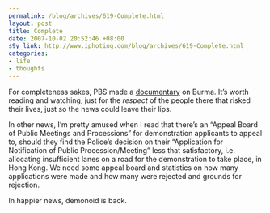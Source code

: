 ```yaml
--- 
permalink: /blog/archives/619-Complete.html
layout: post
title: Complete
date: 2007-10-02 20:52:46 +08:00
s9y_link: http://www.iphoting.com/blog/archives/619-Complete.html
categories: 
- life
- thoughts
---
```

<p class="whiteline"><p>For completeness sakes, PBS made a <a onclick="_gaq.push(['_trackPageview', '/extlink/www.pbs.org/frontlineworld/stories/burma601/']);"  href="http://www.pbs.org/frontlineworld/stories/burma601/">documentary</a> on Burma. It&#8217;s worth reading and watching, just for the <em>respect</em> of the people there that risked their lives, just so the news could leave their lips.</p>
</p><p class="whiteline"><p>In other news, I&#8217;m pretty amused when I read that there&#8217;s an &#8220;Appeal Board of Public Meetings and Processions&#8221; for demonstration applicants to appeal to, should they find the Police&#8217;s decision on their &#8220;Application for Notification of Public Procession/Meeting&#8221; less that satisfactory, i.e. allocating insufficient lanes on a road for the demonstration to take place, in Hong Kong. We need some appeal board and statistics on how many applications were made and how many were rejected and grounds for rejection.</p>
</p><p class="break"><p>In happier news, demonoid is back.</p></p>
